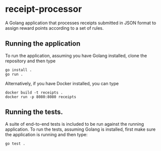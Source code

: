 # receipt-processor

A Golang application that processes receipts submitted in JSON format to assign reward points according to a set of rules.

## Running the application

To run the application, assuming you have Golang installed, clone the repository and then type

```console
go install .
go run .
```

Alternatively, if you have Docker installed, you can type

```console
docker build -t receipts .
docker run -p 8080:8080 receipts
```

## Running the tests.

A suite of end-to-end tests is included to be run against the running application.  To run the tests, assuming Golang is installed, first make sure the application is running and then type:

```console
go test .
```
